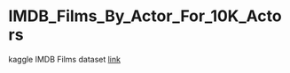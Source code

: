 # IMDB_Films_By_Actor_For_10K_Actors

kaggle IMDB Films dataset [link](https://www.kaggle.com/darinhawley/imdb-films-by-actor-for-10k-actors)
